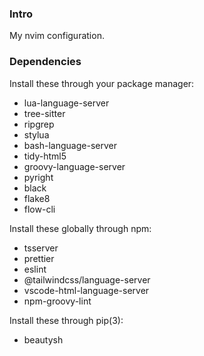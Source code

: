 ### Intro

My nvim configuration.

### Dependencies

Install these through your package manager:

- lua-language-server
- tree-sitter
- ripgrep
- stylua
- bash-language-server
- tidy-html5
- groovy-language-server
- pyright
- black
- flake8
- flow-cli

Install these globally through npm:

- tsserver
- prettier
- eslint
- @tailwindcss/language-server
- vscode-html-language-server
- npm-groovy-lint

Install these through pip(3):

- beautysh
